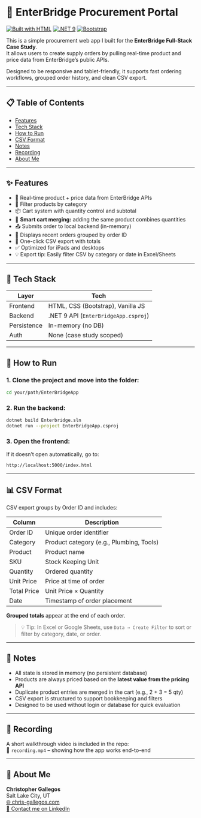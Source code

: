 # 🚧 EnterBridge Procurement Portal

[![Built with HTML](https://img.shields.io/badge/Frontend-HTML%2FCSS%20%2B%20JS-blue)](#)
[![.NET 9](https://img.shields.io/badge/Backend-.NET%209-%23712cf9)](#)
[![Bootstrap](https://img.shields.io/badge/Styled%20With-Bootstrap%205-orange)](#)

This is a simple procurement web app I built for the **EnterBridge Full-Stack Case Study**.  
It allows users to create supply orders by pulling real-time product and price data from EnterBridge’s public APIs.

Designed to be responsive and tablet-friendly, it supports fast ordering workflows, grouped order history, and clean CSV export.

---

## 📋 Table of Contents

- [Features](#features)
- [Tech Stack](#tech-stack)
- [How to Run](#how-to-run)
- [CSV Format](#csv-format)
- [Notes](#notes)
- [Recording](#recording)
- [About Me](#about-me)

---

## ✨ Features

- 🔄 Real-time product + price data from EnterBridge APIs
- 🧭 Filter products by category
- 📦 Cart system with quantity control and subtotal
- 🧠 **Smart cart merging:** adding the same product combines quantities
- 📤 Submits order to local backend (in-memory)
- 🧾 Displays recent orders grouped by order ID
- 📄 One-click CSV export with totals
- ✅ Optimized for iPads and desktops
- 💡 Export tip: Easily filter CSV by category or date in Excel/Sheets

---

## 🧰 Tech Stack

| Layer        | Tech                     |
|--------------|---------------------------|
| Frontend     | HTML, CSS (Bootstrap), Vanilla JS |
| Backend      | .NET 9 API (`EnterBridgeApp.csproj`) |
| Persistence  | In-memory (no DB)         |
| Auth         | None (case study scoped)  |

---

## 🚀 How to Run

### 1. Clone the project and move into the folder:

```bash
cd your/path/EnterBridgeApp
```

### 2. Run the backend:

```bash
dotnet build Enterbridge.sln
dotnet run --project EnterBridgeApp.csproj
```

### 3. Open the frontend:

If it doesn’t open automatically, go to:

```
http://localhost:5000/index.html
```

---

## 📊 CSV Format

CSV export groups by Order ID and includes:

| Column        | Description                     |
|---------------|----------------------------------|
| Order ID      | Unique order identifier         |
| Category      | Product category (e.g., Plumbing, Tools) |
| Product       | Product name                    |
| SKU           | Stock Keeping Unit              |
| Quantity      | Ordered quantity                |
| Unit Price    | Price at time of order          |
| Total Price   | Unit Price × Quantity           |
| Date          | Timestamp of order placement    |

**Grouped totals** appear at the end of each order.

> 💡 Tip: In Excel or Google Sheets, use `Data → Create Filter` to sort or filter by category, date, or order.

---

## 🧠 Notes

- All state is stored in memory (no persistent database)
- Products are always priced based on the **latest value from the pricing API**
- Duplicate product entries are merged in the cart (e.g., 2 + 3 = 5 qty)
- CSV export is structured to support bookkeeping and filters
- Designed to be used without login or database for quick evaluation

---

## 🎥 Recording

A short walkthrough video is included in the repo:  
📁 `recording.mp4` – showing how the app works end-to-end

---

## 🙋 About Me

**Christopher Gallegos**  
Salt Lake City, UT  
[🌐 chris-gallegos.com](https://portfolio-website-chgallegos.herokuapp.com/)  
[📧 Contact me on LinkedIn](https://www.linkedin.com/in/christopher-gallegos-91231363/)
